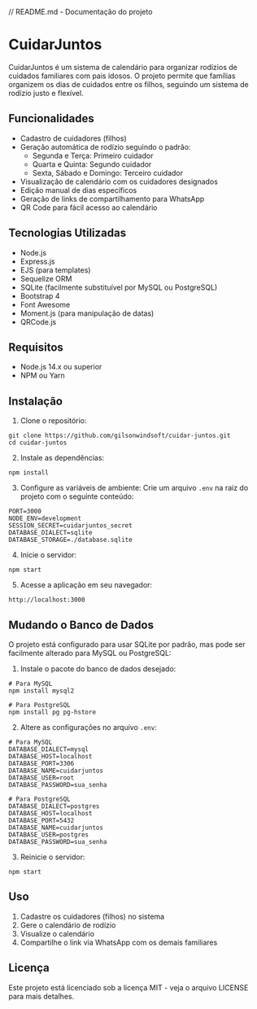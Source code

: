 // README.md - Documentação do projeto
# CuidarJuntos

CuidarJuntos é um sistema de calendário para organizar rodízios de cuidados familiares com pais idosos. O projeto permite que famílias organizem os dias de cuidados entre os filhos, seguindo um sistema de rodízio justo e flexível.

## Funcionalidades

- Cadastro de cuidadores (filhos)
- Geração automática de rodízio seguindo o padrão:
  - Segunda e Terça: Primeiro cuidador
  - Quarta e Quinta: Segundo cuidador
  - Sexta, Sábado e Domingo: Terceiro cuidador
- Visualização de calendário com os cuidadores designados
- Edição manual de dias específicos
- Geração de links de compartilhamento para WhatsApp
- QR Code para fácil acesso ao calendário

## Tecnologias Utilizadas

- Node.js
- Express.js
- EJS (para templates)
- Sequelize ORM
- SQLite (facilmente substituível por MySQL ou PostgreSQL)
- Bootstrap 4
- Font Awesome
- Moment.js (para manipulação de datas)
- QRCode.js

## Requisitos

- Node.js 14.x ou superior
- NPM ou Yarn

## Instalação

1. Clone o repositório:
```
git clone https://github.com/gilsonwindsoft/cuidar-juntos.git
cd cuidar-juntos
```

2. Instale as dependências:
```
npm install
```

3. Configure as variáveis de ambiente:
Crie um arquivo `.env` na raiz do projeto com o seguinte conteúdo:
```
PORT=3000
NODE_ENV=development
SESSION_SECRET=cuidarjuntos_secret
DATABASE_DIALECT=sqlite
DATABASE_STORAGE=./database.sqlite
```

4. Inicie o servidor:
```
npm start
```

5. Acesse a aplicação em seu navegador:
```
http://localhost:3000
```

## Mudando o Banco de Dados

O projeto está configurado para usar SQLite por padrão, mas pode ser facilmente alterado para MySQL ou PostgreSQL:

1. Instale o pacote do banco de dados desejado:
```
# Para MySQL
npm install mysql2

# Para PostgreSQL
npm install pg pg-hstore
```

2. Altere as configurações no arquivo `.env`:
```
# Para MySQL
DATABASE_DIALECT=mysql
DATABASE_HOST=localhost
DATABASE_PORT=3306
DATABASE_NAME=cuidarjuntos
DATABASE_USER=root
DATABASE_PASSWORD=sua_senha

# Para PostgreSQL
DATABASE_DIALECT=postgres
DATABASE_HOST=localhost
DATABASE_PORT=5432
DATABASE_NAME=cuidarjuntos
DATABASE_USER=postgres
DATABASE_PASSWORD=sua_senha
```

3. Reinicie o servidor:
```
npm start
```

## Uso

1. Cadastre os cuidadores (filhos) no sistema
2. Gere o calendário de rodízio
3. Visualize o calendário
4. Compartilhe o link via WhatsApp com os demais familiares

## Licença

Este projeto está licenciado sob a licença MIT - veja o arquivo LICENSE para mais detalhes.